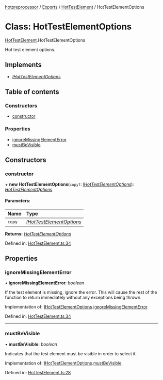 [hotpreprocessor](../README.md) / [Exports](../modules.md) / [HotTestElement](../modules/hottestelement.md) / HotTestElementOptions

# Class: HotTestElementOptions

[HotTestElement](../modules/hottestelement.md).HotTestElementOptions

Hot test element options.

## Implements

* [*IHotTestElementOptions*](../interfaces/hottestelement.ihottestelementoptions.md)

## Table of contents

### Constructors

- [constructor](hottestelement.hottestelementoptions.md#constructor)

### Properties

- [ignoreMissingElementError](hottestelement.hottestelementoptions.md#ignoremissingelementerror)
- [mustBeVisible](hottestelement.hottestelementoptions.md#mustbevisible)

## Constructors

### constructor

\+ **new HotTestElementOptions**(`copy?`: [*IHotTestElementOptions*](../interfaces/hottestelement.ihottestelementoptions.md)): [*HotTestElementOptions*](hottestelement.hottestelementoptions.md)

#### Parameters:

Name | Type |
:------ | :------ |
`copy` | [*IHotTestElementOptions*](../interfaces/hottestelement.ihottestelementoptions.md) |

**Returns:** [*HotTestElementOptions*](hottestelement.hottestelementoptions.md)

Defined in: [HotTestElement.ts:34](https://github.com/OurFreeLight/HotPreprocessor/blob/042e7cd/src/HotTestElement.ts#L34)

## Properties

### ignoreMissingElementError

• **ignoreMissingElementError**: *boolean*

If the test element is missing, ignore the error. This
will cause the rest of the function to return immediately
without any exceptions being thrown.

Implementation of: [IHotTestElementOptions](../interfaces/hottestelement.ihottestelementoptions.md).[ignoreMissingElementError](../interfaces/hottestelement.ihottestelementoptions.md#ignoremissingelementerror)

Defined in: [HotTestElement.ts:34](https://github.com/OurFreeLight/HotPreprocessor/blob/042e7cd/src/HotTestElement.ts#L34)

___

### mustBeVisible

• **mustBeVisible**: *boolean*

Indicates that the test element must be visible in
order to select it.

Implementation of: [IHotTestElementOptions](../interfaces/hottestelement.ihottestelementoptions.md).[mustBeVisible](../interfaces/hottestelement.ihottestelementoptions.md#mustbevisible)

Defined in: [HotTestElement.ts:28](https://github.com/OurFreeLight/HotPreprocessor/blob/042e7cd/src/HotTestElement.ts#L28)
